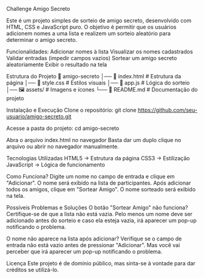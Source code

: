Challenge Amigo Secreto

Este é um projeto simples de sorteio de amigo secreto, desenvolvido com HTML, CSS e JavaScript puro. O objetivo é permitir que os usuários adicionem nomes a uma lista e realizem um sorteio aleatório para determinar o amigo secreto.

Funcionalidades:
  Adicionar nomes à lista
  Visualizar os nomes cadastrados
  Validar entradas (impedir campos vazios)
  Sortear um amigo secreto aleatoriamente
  Exibir o resultado na tela

Estrutura do Projeto
  📁 amigo-secreto
  │── 📄 index.html    # Estrutura da página
  │── 🎨 style.css     # Estilos visuais
  │── 📝 app.js        # Lógica do sorteio
  │── 🖼️ assets/       # Imagens e ícones
  └── 📄 README.md     # Documentação do projeto

Instalação e Execução
Clone o repositório:
  git clone https://github.com/seu-usuario/amigo-secreto.git

Acesse a pasta do projeto:
  cd amigo-secreto
  
Abra o arquivo index.html no navegador
  Basta dar um duplo clique no arquivo ou abrir no navegador manualmente.

Tecnologias Utilizadas
  HTML5 → Estrutura da página
  CSS3 → Estilização
  JavaScript → Lógica de funcionamento

Como Funciona?
  Digite um nome no campo de entrada e clique em "Adicionar".
  O nome será exibido na lista de participantes.
  Após adicionar todos os amigos, clique em "Sortear Amigo".
  O nome sorteado será exibido na tela.

Possíveis Problemas e Soluções
O botão "Sortear Amigo" não funciona?
  Certifique-se de que a lista não está vazia. Pelo menos um nome deve ser adicionado antes do sorteio e caso ela esteja vazia, irá aparecer um pop-up notificando o problema.

O nome não aparece na lista após adicionar?
 Verifique se o campo de entrada não está vazio antes de pressionar "Adicionar". Mas você vai perceber que irá aparecer um pop-up notificando o problema.

Licença
  Este projeto é de domínio público, mas sinta-se à vontade para dar créditos se utilizá-lo. 
